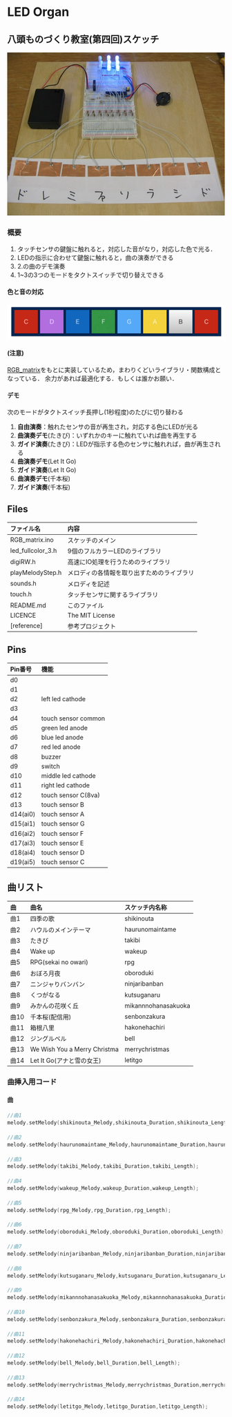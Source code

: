 LED Organ
==========

八頭ものづくり教室(第四回)スケッチ
------

![](reference/top.jpg)

### 概要
1. タッチセンサの鍵盤に触れると，対応した音がなり，対応した色で光る．
2. LEDの指示に合わせて鍵盤に触れると，曲の演奏ができる
3. 2.の曲のデモ演奏
4. 1~3の3つのモードをタクトスイッチで切り替えできる

#### 色と音の対応
![](reference/colors.png)


#### (注意)
[RGB_matrix](https://github.com/gitoku/RGB_matrix)をもとに実装しているため，まわりくどいライブラリ・関数構成となっている．
余力があれば最適化する．もしくは誰かお願い．

#### デモ
次のモードがタクトスイッチ長押し(1秒程度)のたびに切り替わる

1. **自由演奏**：触れたセンサの音が再生され，対応する色にLEDが光る
2. **曲演奏デモ**(たきび)：いずれかのキーに触れていれば曲を再生する
2. **ガイド演奏**(たきび)：LEDが指示する色のセンサに触れれば，曲が再生される
2. **曲演奏デモ**(Let It Go)
2. **ガイド演奏**(Let It Go)
2. **曲演奏デモ**(千本桜)
2. **ガイド演奏**(千本桜)

Files
------

|ファイル名|内容|
|:-------|:---|
|RGB_matrix.ino|スケッチのメイン|
|led_fullcolor_3.h|9個のフルカラーLEDのライブラリ|
|digiRW.h|高速にIO処理を行うためのライブラリ|
|playMelodyStep.h|メロディの各情報を取り出すためのライブラリ|
|sounds.h|メロディを記述|
|touch.h|タッチセンサに関するライブラリ|
|README.md|このファイル|
|LICENCE|The MIT License|
|[reference]|参考プロジェクト|


Pins
------
|Pin番号|機能|
|:-----|:---|
|d0|
|d1|
|d2|left led cathode
|d3|
|d4|touch sensor common
|d5|green led anode
|d6|blue led anode
|d7|red led anode
|d8|buzzer
|d9|switch
|d10|middle led cathode
|d11|right led cathode
|d12|touch sensor C(8va)
|d13|touch sensor B
|d14(ai0)|touch sensor A
|d15(ai1)|touch sensor G
|d16(ai2)|touch sensor F
|d17(ai3)|touch sensor E
|d18(ai4)|touch sensor D
|d19(ai5)|touch sensor C

曲リスト
-------

|曲|曲名|スケッチ内名称|
|:---|:---|:----------|
|曲1|四季の歌  |shikinouta|
|曲2|ハウルのメインテーマ  |haurunomaintame|
|曲3|たきび  |takibi|
|曲4|Wake up  |wakeup|
|曲5|RPG(sekai no owari)  |rpg|
|曲6|おぼろ月夜  |oboroduki|
|曲7|ニンジャりバンバン  |ninjaribanban|
|曲8|くつがなる  |kutsuganaru|
|曲9|みかんの花咲く丘  |mikannnohanasakuoka|
|曲10|千本桜(配信用)  |senbonzakura|
|曲11|箱根八里  |hakonehachiri|
|曲12|ジングルベル  |bell|
|曲13|We Wish You a Merry Christma  |merrychristmas|
|曲14|Let It Go(アナと雪の女王) |letitgo|



### 曲挿入用コード

#### 曲
```cpp
//曲1
melody.setMelody(shikinouta_Melody,shikinouta_Duration,shikinouta_Length);

//曲2
melody.setMelody(haurunomaintame_Melody,haurunomaintame_Duration,haurunomaintame_Length);

//曲3
melody.setMelody(takibi_Melody,takibi_Duration,takibi_Length);

//曲4
melody.setMelody(wakeup_Melody,wakeup_Duration,wakeup_Length);

//曲5
melody.setMelody(rpg_Melody,rpg_Duration,rpg_Length);

//曲6
melody.setMelody(oboroduki_Melody,oboroduki_Duration,oboroduki_Length);

//曲7
melody.setMelody(ninjaribanban_Melody,ninjaribanban_Duration,ninjaribanban_Length);

//曲8
melody.setMelody(kutsuganaru_Melody,kutsuganaru_Duration,kutsuganaru_Length);

//曲9
melody.setMelody(mikannnohanasakuoka_Melody,mikannnohanasakuoka_Duration,mikannnohanasakuoka_Length);

//曲10
melody.setMelody(senbonzakura_Melody,senbonzakura_Duration,senbonzakura_Length);

//曲11
melody.setMelody(hakonehachiri_Melody,hakonehachiri_Duration,hakonehachiri_Length);

//曲12
melody.setMelody(bell_Melody,bell_Duration,bell_Length);

//曲13
melody.setMelody(merrychristmas_Melody,merrychristmas_Duration,merrychristmas_Length);

//曲14
melody.setMelody(letitgo_Melody,letitgo_Duration,letitgo_Length);
```